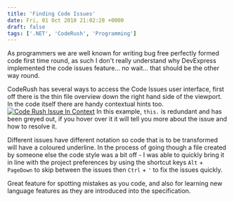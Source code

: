 ```yaml
---
title: 'Finding Code Issues'
date: Fri, 01 Oct 2010 21:02:28 +0000
draft: false
tags: ['.NET', 'CodeRush', 'Programming']
---
```


As programmers we are well known for writing bug free perfectly formed code first time round, as such I don't really understand why DevExpress implemented the code issues feature... no wait... that should be the other way round.

CodeRush has several ways to access the Code Issues user interface, first off there is the thin file overview down the right hand side of the viewport. In the code itself there are handy contextual hints too. [![Code Rush Issue In Context](/uploads/2010/10/CodeRushIssueInContext.png "Code Rush Issue In Context")](/uploads/2010/10/CodeRushIssueInContext.png) In this example, `this.` is redundant and has been greyed out, if you hover over it it will tell you more about the issue and how to resolve it. 

Different issues have different notation so code that is to be transformed will have a coloured underline. In the process of going though a file created by someone else the code style was a bit off - I was able to quickly bring it in line with the project preferences by using the shortcut keys `Alt` + `PageDown` to skip between the issues then `Ctrl` + `'` to fix the issues quickly.

Great feature for spotting mistakes as you code, and also for learning new language features as they are introduced into the specification.